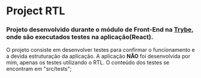 # Project RTL
### Projeto desenvolvido durante o módulo de Front-End na [Trybe](http://betrybe.com), onde são executados testes na aplicação(React).

O projeto consiste em desenvolver testes para confirmar o funcionamento e a devida estruturação da aplicação.
A aplicação **NÃO** foi desenvolvida por mim, apenas os testes utilizando o RTL.
O conteúdo dos testes se encontram em "src/tests";
